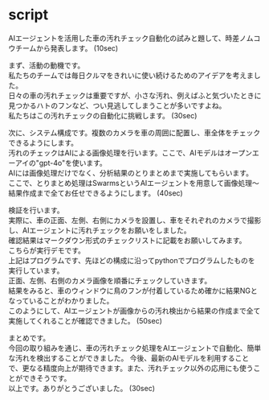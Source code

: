 # script

AIエージェントを活用した車の汚れチェック自動化の試みと題して、時差ノムコウチームから発表します。  (10sec)  

まず、活動の動機です。  
私たちのチームでは毎日クルマをきれいに使い続けるためのアイデアを考えました。  
日々の車の汚れチェックは重要ですが、小さな汚れ、例えばふと気づいたときに見つかるハトのフンなど、つい見逃してしまうことが多いですよね。  
私たちはこの汚れチェックの自動化に挑戦します。    (30sec)  
  
次に、システム構成です。複数のカメラを車の周囲に配置し、車全体をチェックできるようにします。  
汚れのチェックはAIによる画像処理を行います。ここで、AIモデルはオープンエーアイの"gpt-4o"を使います。  
AIには画像処理だけでなく、分析結果のとりまとめまで実施してもらいます。  
ここで、とりまとめ処理はSwarmsというAIエージェントを用意して画像処理〜結果作成まで全てお任せできるようにします。   (40sec)  

検証を行います。  
実際に、車の正面、左側、右側にカメラを設置し、車をそれぞれのカメラで撮影し、AIエージェントに汚れチェックをお願いをしました。    
確認結果はマークダウン形式のチェックリストに記載をお願いしてみます。  
こちらが実行デモです。  
上記はプログラムです、先ほどの構成に沿ってpythonでプログラムしたものを実行しています。  
正面、左側、右側のカメラ画像を順番にチェックしていきます。  
結果をみると、車のウィンドウに鳥のフンが付着しているため確かに結果NGとなっていることがわかりました。  
このようにして、AIエージェントが画像からの汚れ検出から結果の作成まで全て実施してくれることが確認できました。  (50sec)

まとめです。  
今回の取り組みを通じ、車の汚れチェック処理をAIエージェントで自動化、簡単な汚れを検出することができました。
今後、最新のAIモデルを利用することで、更なる精度向上が期待できます。また、汚れチェック以外の応用にも使うことができそうです。  
以上です。ありがとうございました。   (30sec)  
